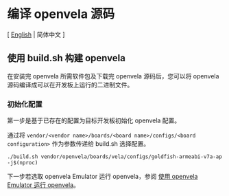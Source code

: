 # 编译 openvela 源码

\[ [English](./../../en/quickstart/Build_Vela_from_sources.md) | 简体中文 \]

## 使用 build.sh 构建 openvela

在安装完 openvela 所需软件包及下载完 openvela 源码后，您可以将 openvela 源码编译成可以在开发板上运行的二进制文件。

### 初始化配置

第一步是基于已存在的配置为目标开发板初始化 openvela 配置。

通过将 `vendor/<vendor name>/boards/<board name>/configs/<board configuration>` 作为参数传递给 build.sh 选择配置。

```
./build.sh vendor/openvela/boards/vela/configs/goldfish-armeabi-v7a-ap -j$(nproc)
```

下一步若选取 openvela Emulator 运行 openvela，参阅 [使用 openvela Emulator 运行 openvela](./Run_Vela_on_Vela_Emulator_zh-cn.md)。
